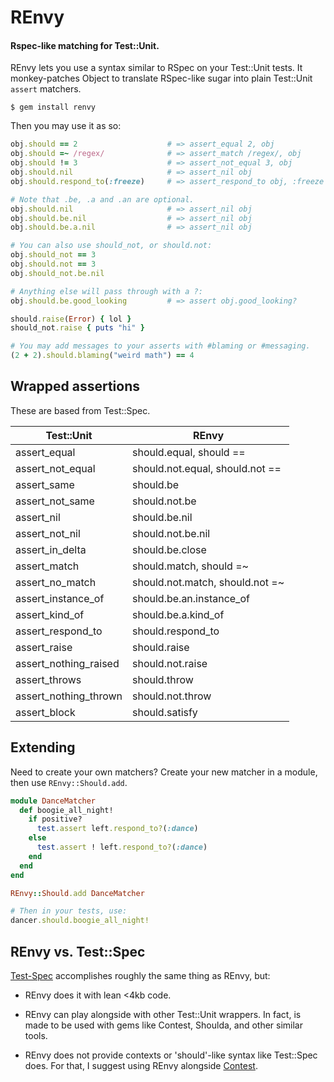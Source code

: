 # REnvy
#### Rspec-like matching for Test::Unit.

REnvy lets you use a syntax similar to RSpec on your Test::Unit tests. It 
monkey-patches Object to translate RSpec-like sugar into plain Test::Unit 
`assert` matchers.

```
$ gem install renvy
```

Then you may use it as so:

```ruby
obj.should == 2                    # => assert_equal 2, obj
obj.should =~ /regex/              # => assert_match /regex/, obj
obj.should != 3                    # => assert_not_equal 3, obj
obj.should.nil                     # => assert_nil obj
obj.should.respond_to(:freeze)     # => assert_respond_to obj, :freeze 

# Note that .be, .a and .an are optional.
obj.should.nil                     # => assert_nil obj
obj.should.be.nil                  # => assert_nil obj
obj.should.be.a.nil                # => assert_nil obj

# You can also use should_not, or should.not:
obj.should_not == 3
obj.should.not == 3
obj.should_not.be.nil

# Anything else will pass through with a ?:
obj.should.be.good_looking         # => assert obj.good_looking?

should.raise(Error) { lol }
should_not.raise { puts "hi" }

# You may add messages to your asserts with #blaming or #messaging.
(2 + 2).should.blaming("weird math") == 4
```

## Wrapped assertions

These are based from Test::Spec.

| Test::Unit                  | REnvy                                 |
|-----------------------------|---------------------------------------|
| assert_equal                | should.equal, should ==               |
| assert_not_equal            | should.not.equal, should.not ==       |
| assert_same                 | should.be                             |
| assert_not_same             | should.not.be                         |
| assert_nil                  | should.be.nil                         |
| assert_not_nil              | should.not.be.nil                     |
| assert_in_delta             | should.be.close                       |
| assert_match                | should.match, should =~               |
| assert_no_match             | should.not.match, should.not =~       |
| assert_instance_of          | should.be.an.instance_of              |
| assert_kind_of              | should.be.a.kind_of                   |
| assert_respond_to           | should.respond_to                     |
| assert_raise                | should.raise                          |
| assert_nothing_raised       | should.not.raise                      |
| assert_throws               | should.throw                          |
| assert_nothing_thrown       | should.not.throw                      |
| assert_block                | should.satisfy                        |

## Extending

Need to create your own matchers? Create your new matcher in a module, then 
use `REnvy::Should.add`.

```ruby
module DanceMatcher
  def boogie_all_night!
    if positive?
      test.assert left.respond_to?(:dance)
    else
      test.assert ! left.respond_to?(:dance)
    end
  end
end

REnvy::Should.add DanceMatcher

# Then in your tests, use:
dancer.should.boogie_all_night!
```

## REnvy vs. Test::Spec

[Test-Spec](http://test-spec.rubyforge.org/test-spec/) accomplishes roughly 
the same thing as REnvy, but:

 * REnvy does it with lean <4kb code.

 * REnvy can play alongside with other Test::Unit wrappers. In fact, is made 
to be used with gems like Contest, Shoulda, and other similar tools.

 * REnvy does not provide contexts or 'should'-like syntax like Test::Spec 
 does.  For that, I suggest using REnvy alongside 
 [Contest](http://github.com/citrusbyte/contest).

